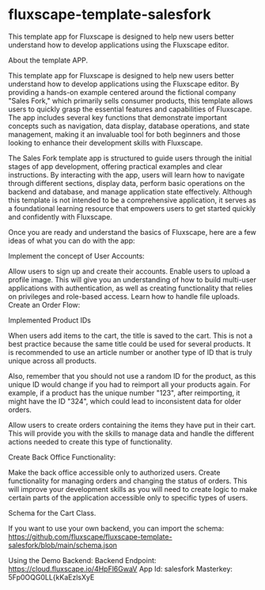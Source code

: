 # fluxscape-template-salesfork
This template app for Fluxscape is designed to help new users better understand how to develop applications using the Fluxscape editor.

About the template APP.

This template app for Fluxscape is designed to help new users better understand how to develop applications using the Fluxscape editor. By providing a hands-on example centered around the fictional company "Sales Fork," which primarily sells consumer products, this template allows users to quickly grasp the essential features and capabilities of Fluxscape. The app includes several key functions that demonstrate important concepts such as navigation, data display, database operations, and state management, making it an invaluable tool for both beginners and those looking to enhance their development skills with Fluxscape.

The Sales Fork template app is structured to guide users through the initial stages of app development, offering practical examples and clear instructions. By interacting with the app, users will learn how to navigate through different sections, display data, perform basic operations on the backend and database, and manage application state effectively. Although this template is not intended to be a comprehensive application, it serves as a foundational learning resource that empowers users to get started quickly and confidently with Fluxscape.

Once you are ready and understand the basics of Fluxscape, here are a few ideas of what you can do with the app:


Implement the concept of User Accounts:

Allow users to sign up and create their accounts.
Enable users to upload a profile image.
This will give you an understanding of how to build multi-user applications with authentication, as well as creating functionality that relies on privileges and role-based access.
Learn how to handle file uploads.
Create an Order Flow:

Implemented Product IDs

When users add items to the cart, the title is saved to the cart. This is not a best practice because the same title could be used for several products. It is recommended to use an article number or another type of ID that is truly unique across all products.

Also, remember that you should not use a random ID for the product, as this unique ID would change if you had to reimport all your products again. For example, if a product has the unique number "123", after reimporting, it might have the ID "324", which could lead to inconsistent data for older orders.


Allow users to create orders containing the items they have put in their cart.
This will provide you with the skills to manage data and handle the different actions needed to create this type of functionality.




Create Back Office Functionality:

Make the back office accessible only to authorized users.
Create functionality for managing orders and changing the status of orders.
This will improve your development skills as you will need to create logic to make certain parts of the application accessible only to specific types of users.


Schema for the Cart Class.

If you want to use your own backend, you can import the  schema: https://github.com/fluxscape/fluxscape-template-salesfork/blob/main/schema.json

Using the Demo Backend:
Backend Endpoint:  https://cloud.fluxscape.io/4HpFl6GwaV
App Id: salesfork
Masterkey: 5Fp0OQG0LL{kKaEzlsXyE
